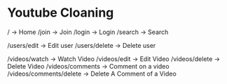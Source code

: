 # Youtube Cloaning

/ -> Home
/join -> Join
/login -> Login
/search -> Search

/users/edit -> Edit user
/users/delete -> Delete user

/videos/watch -> Watch Video
/videos/edit -> Edit Video
/videos/delete -> Delete Video
/videos/comments -> Comment on a video
/videos/comments/delete -> Delete A Comment of a Video
